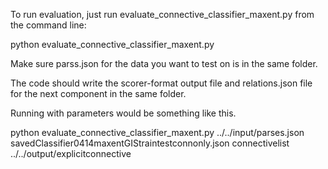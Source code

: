 To run evaluation, just run evaluate_connective_classifier_maxent.py from the command line:

python  evaluate_connective_classifier_maxent.py 

Make sure parss.json for the data you want to test on is in the same folder.

The code should write the scorer-format output file and relations.json file for the next component in the same folder. 


Running with parameters would be something like this.

python evaluate_connective_classifier_maxent.py ../../input/parses.json savedClassifier0414maxentGIStraintestconnonly.json connectivelist ../../output/explicitconnective


